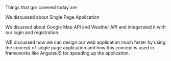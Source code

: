 Things that gor covered today are 


We discussed about Single Page Application 

We disussed about Google Map API and Weather API and integerated it with our login and registration.

WE discussed how we can design our web application much faster by using the concept of single page application and how this concept is used in frameworks like AngularJS for speeding up the application.